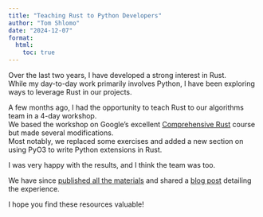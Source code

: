 ```yaml
---
title: "Teaching Rust to Python Developers"
author: "Tom Shlomo"
date: "2024-12-07"
format:
  html:
    toc: true
---
```


Over the last two years, I have developed a strong interest in Rust.  
While my day-to-day work primarily involves Python, I have been exploring ways to leverage Rust in our projects.  

A few months ago, I had the opportunity to teach Rust to our algorithms team in a 4-day workshop.  
We based the workshop on Google’s excellent [Comprehensive Rust](https://google.github.io/comprehensive-rust/) course but made several modifications.  
Most notably, we replaced some exercises and added a new section on using PyO3 to write Python extensions in Rust.  

I was very happy with the results, and I think the team was too.

We have since [published all the materials](https://tomshlomo.github.io/rust-with-via/index.html) and shared a [blog post](https://medium.com/@tomshlomo/teaching-rust-to-python-developers-65709cf4babb) detailing the experience.  

I hope you find these resources valuable!
